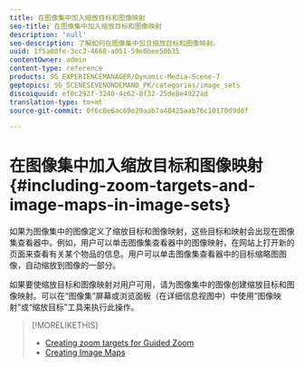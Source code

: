 ```yaml
---
title: 在图像集中加入缩放目标和图像映射
seo-title: 在图像集中加入缩放目标和图像映射
description: 'null'
seo-description: 了解如何在图像集中包含缩放目标和图像映射。
uuid: 1f5a00fe-3cc2-4668-a051-59e0bee50b35
contentOwner: admin
content-type: reference
products: SG_EXPERIENCEMANAGER/Dynamic-Media-Scene-7
geptopics: SG_SCENESEVENONDEMAND_PK/categories/image_sets
discoiquuid: ef0c292f-3240-4c62-8f32-25de8e4922ad
translation-type: tm+mt
source-git-commit: 0f6c8e6ac69e29aab7a48425aab76c10170d9ddf

---
```



# 在图像集中加入缩放目标和图像映射{#including-zoom-targets-and-image-maps-in-image-sets}

如果为图像集中的图像定义了缩放目标和图像映射，这些目标和映射会出现在图像集查看器中。例如，用户可以单击图像集查看器中的图像映射，在网站上打开新的页面来查看有关某个物品的信息。用户可以单击图像集查看器中的目标缩略图图像，自动缩放到图像的一部分。

如果要使缩放目标和图像映射对用户可用，请为图像集中的图像创建缩放目标和图像映射。可以在“图像集”屏幕或浏览面板（在详细信息视图中）中使用“图像映射”或“缩放目标”工具来执行此操作。

>[!MORELIKETHIS]
>
>* [Creating zoom targets for Guided Zoom](creating-zoom-targets-guided-zoom.md#creating_zoom_targets_for_guided_zoom)
>* [Creating Image Maps](creating-image-maps.md#creating_image_maps)

